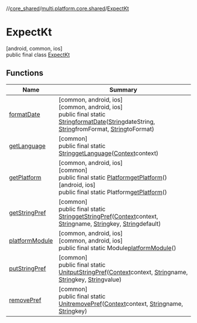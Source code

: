 //[core_shared](../../../index.md)/[multi.platform.core.shared](../index.md)/[ExpectKt](index.md)

# ExpectKt

[android, common, ios]\
public final class [ExpectKt](index.md)

## Functions

| Name | Summary |
|---|---|
| [formatDate](format-date.md) | [common, android, ios]<br>[common, android, ios]<br>public final static [String](https://docs.oracle.com/javase/8/docs/api/java/lang/String.html)[formatDate](format-date.md)([String](https://docs.oracle.com/javase/8/docs/api/java/lang/String.html)dateString, [String](https://docs.oracle.com/javase/8/docs/api/java/lang/String.html)fromFormat, [String](https://docs.oracle.com/javase/8/docs/api/java/lang/String.html)toFormat) |
| [getLanguage](get-language.md) | [common]<br>public final static [String](https://docs.oracle.com/javase/8/docs/api/java/lang/String.html)[getLanguage](get-language.md)([Context](../-context/index.md)context) |
| [getPlatform](get-platform.md) | [common, android, ios]<br>[common]<br>public final static [Platform](../-platform/index.md)[getPlatform](get-platform.md)()<br>[android, ios]<br>public final static Platform[getPlatform](get-platform.md)() |
| [getStringPref](get-string-pref.md) | [common]<br>public final static [String](https://docs.oracle.com/javase/8/docs/api/java/lang/String.html)[getStringPref](get-string-pref.md)([Context](../-context/index.md)context, [String](https://docs.oracle.com/javase/8/docs/api/java/lang/String.html)name, [String](https://docs.oracle.com/javase/8/docs/api/java/lang/String.html)key, [String](https://docs.oracle.com/javase/8/docs/api/java/lang/String.html)default) |
| [platformModule](platform-module.md) | [common, android, ios]<br>[common, android, ios]<br>public final static Module[platformModule](platform-module.md)() |
| [putStringPref](put-string-pref.md) | [common]<br>public final static [Unit](https://kotlinlang.org/api/latest/jvm/stdlib/kotlin/-unit/index.html)[putStringPref](put-string-pref.md)([Context](../-context/index.md)context, [String](https://docs.oracle.com/javase/8/docs/api/java/lang/String.html)name, [String](https://docs.oracle.com/javase/8/docs/api/java/lang/String.html)key, [String](https://docs.oracle.com/javase/8/docs/api/java/lang/String.html)value) |
| [removePref](remove-pref.md) | [common]<br>public final static [Unit](https://kotlinlang.org/api/latest/jvm/stdlib/kotlin/-unit/index.html)[removePref](remove-pref.md)([Context](../-context/index.md)context, [String](https://docs.oracle.com/javase/8/docs/api/java/lang/String.html)name, [String](https://docs.oracle.com/javase/8/docs/api/java/lang/String.html)key) |
